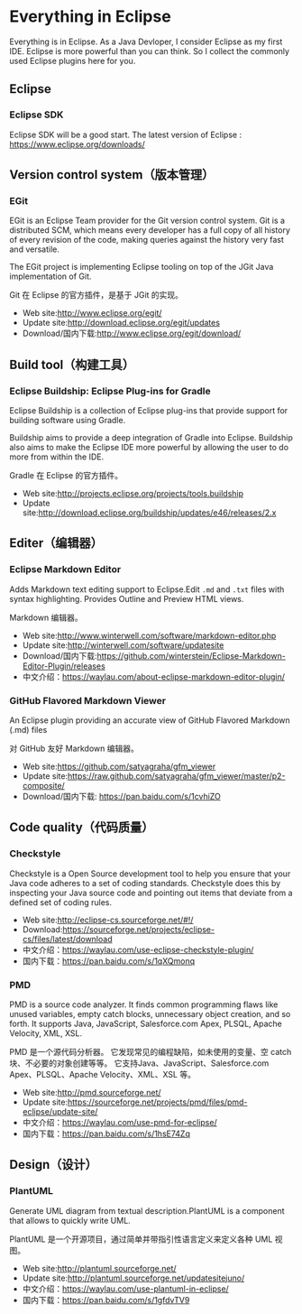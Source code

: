# Everything in Eclipse

Everything is in Eclipse. As a Java Devloper, I consider Eclipse as my first IDE.  Eclipse is more powerful than you can think. So I collect the commonly used Eclipse plugins here for you.

## Eclipse

### Eclipse SDK 

Eclipse SDK will be a good start. The latest version of Eclipse : https://www.eclipse.org/downloads/

## Version control system（版本管理）

### EGit

EGit is an Eclipse Team provider for the Git version control system. Git is a distributed SCM, which means every developer has a full copy of all history of every revision of the code, making queries against the history very fast and versatile.

The EGit project is implementing Eclipse tooling on top of the JGit Java implementation of Git.

Git 在 Eclipse 的官方插件，是基于 JGit 的实现。

* Web site:http://www.eclipse.org/egit/
* Update site:http://download.eclipse.org/egit/updates
* Download/国内下载:http://www.eclipse.org/egit/download/
 
## Build tool（构建工具）

### Eclipse Buildship: Eclipse Plug-ins for Gradle 

Eclipse Buildship is a collection of Eclipse plug-ins that provide support for building software using Gradle.

Buildship aims to provide a deep integration of Gradle into Eclipse. Buildship also aims to make the Eclipse IDE more powerful by allowing the user to do more from within the IDE.

Gradle 在 Eclipse 的官方插件。

* Web site:http://projects.eclipse.org/projects/tools.buildship
* Update site:http://download.eclipse.org/buildship/updates/e46/releases/2.x

 
 
## Editer（编辑器）

### Eclipse Markdown Editor
 
Adds Markdown text editing support to Eclipse.Edit `.md` and `.txt` files with syntax highlighting.
Provides Outline and Preview HTML views.


Markdown 编辑器。

* Web site:http://www.winterwell.com/software/markdown-editor.php
* Update site:http://winterwell.com/software/updatesite
* Download/国内下载:https://github.com/winterstein/Eclipse-Markdown-Editor-Plugin/releases
* 中文介绍：https://waylau.com/about-eclipse-markdown-editor-plugin/

### GitHub Flavored Markdown Viewer 
 
An Eclipse plugin providing an accurate view of GitHub Flavored Markdown (.md) files


对 GitHub 友好 Markdown 编辑器。

* Web site:https://github.com/satyagraha/gfm_viewer
* Update site:https://raw.github.com/satyagraha/gfm_viewer/master/p2-composite/
* Download/国内下载: https://pan.baidu.com/s/1cvhiZO
 

## Code quality（代码质量）

### Checkstyle

Checkstyle is a Open Source development tool to help you ensure that your Java code adheres to a set of coding standards. Checkstyle does this by inspecting your Java source code and pointing out items that deviate from a defined set of coding rules.

* Web site:http://eclipse-cs.sourceforge.net/#!/
* Download:https://sourceforge.net/projects/eclipse-cs/files/latest/download
* 中文介绍：https://waylau.com/use-eclipse-checkstyle-plugin/
* 国内下载：https://pan.baidu.com/s/1qXQmonq


### PMD

PMD is a source code analyzer. It finds common programming flaws like unused variables, empty catch blocks, unnecessary object creation, and so forth. It supports Java, JavaScript, Salesforce.com Apex, PLSQL, Apache Velocity, XML, XSL. 

PMD 是一个源代码分析器。 它发现常见的编程缺陷，如未使用的变量、空 catch 块、不必要的对象创建等等。 它支持Java、JavaScript、Salesforce.com Apex、PLSQL、Apache Velocity、XML、XSL 等。

* Web site:http://pmd.sourceforge.net/
* Update site:https://sourceforge.net/projects/pmd/files/pmd-eclipse/update-site/
* 中文介绍：https://waylau.com/use-pmd-for-eclipse/
* 国内下载：https://pan.baidu.com/s/1hsE74Zq


## Design（设计）
### PlantUML

Generate UML diagram from textual description.PlantUML is a component that allows to quickly write UML.

PlantUML 是一个开源项目，通过简单并带指引性语言定义来定义各种 UML 视图。


* Web site:http://plantuml.sourceforge.net/
* Update site:http://plantuml.sourceforge.net/updatesitejuno/
* 中文介绍：https://waylau.com/use-plantuml-in-eclipse/
* 国内下载：https://pan.baidu.com/s/1gfdvTV9
